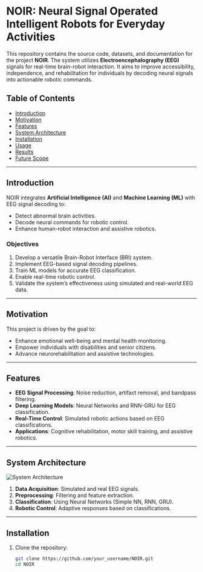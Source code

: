 # NOIR: Neural Signal Operated Intelligent Robots for Everyday Activities

This repository contains the source code, datasets, and documentation for the project **NOIR**. The system utilizes **Electroencephalography (EEG)** signals for real-time brain-robot interaction. It aims to improve accessibility, independence, and rehabilitation for individuals by decoding neural signals into actionable robotic commands.

## Table of Contents

- [Introduction](#introduction)
- [Motivation](#motivation)
- [Features](#features)
- [System Architecture](#system-architecture)
- [Installation](#installation)
- [Usage](#usage)
- [Results](#results)
- [Future Scope](#future-scope)


---

## Introduction

NOIR integrates **Artificial Intelligence (AI)** and **Machine Learning (ML)** with EEG signal decoding to:
- Detect abnormal brain activities.
- Decode neural commands for robotic control.
- Enhance human-robot interaction and assistive robotics.

### Objectives
1. Develop a versatile Brain-Robot Interface (BRI) system.
2. Implement EEG-based signal decoding pipelines.
3. Train ML models for accurate EEG classification.
4. Enable real-time robotic control.
5. Validate the system’s effectiveness using simulated and real-world EEG data.

---

## Motivation

This project is driven by the goal to:
- Enhance emotional well-being and mental health monitoring.
- Empower individuals with disabilities and senior citizens.
- Advance neurorehabilitation and assistive technologies.

---

## Features

- **EEG Signal Processing**: Noise reduction, artifact removal, and bandpass filtering.
- **Deep Learning Models**: Neural Networks and RNN-GRU for EEG classification.
- **Real-Time Control**: Simulated robotic actions based on EEG classifications.
- **Applications**: Cognitive rehabilitation, motor skill training, and assistive robotics.

---

## System Architecture

![System Architecture](path/to/system_architecture_diagram.png)

1. **Data Acquisition**: Simulated and real EEG signals.
2. **Preprocessing**: Filtering and feature extraction.
3. **Classification**: Using Neural Networks (Simple NN, RNN, GRU).
4. **Robotic Control**: Adaptive responses based on classifications.

---

## Installation

1. Clone the repository:
   ```bash
   git clone https://github.com/your_username/NOIR.git
   cd NOIR
